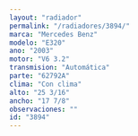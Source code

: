 ```yaml
---
layout: "radiador"
permalink: "/radiadores/3894/"
marca: "Mercedes Benz"
modelo: "E320"
ano: "2003"
motor: "V6 3.2"
transmision: "Automática"
parte: "62792A"
clima: "Con clima"
alto: "25 3/16"
ancho: "17 7/8"
observaciones: ""
id: "3894"
---
```


